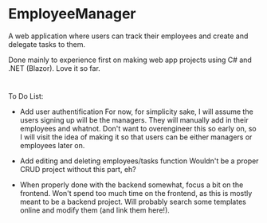 # EmployeeManager
 A web application where users can track their employees and create and delegate tasks to them.

 Done mainly to experience first on making web app projects using C# and .NET (Blazor). Love it so far.

#

To Do List: 
- Add user authentification
For now, for simplicity sake, I will assume the users signing up will be the managers. They will manually add in their employees and whatnot. 
Don't want to overengineer this so early on, so I will visit the idea of making it so that users can be either managers or employees later on.

- Add editing and deleting employees/tasks function
Wouldn't be a proper CRUD project without this part, eh?

- When properly done with the backend somewhat, focus a bit on the frontend. 
Won't spend too much time on the frontend, as this is mostly meant to be a backend project. Will probably search some templates online and modify them (and link them here!).